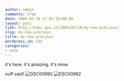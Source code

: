 ```yaml
---
author: admin
comments: true
date: 2004-05-18 17:01:16+00:00
layout: post
link: http://habi.gna.ch/2004/05/18/my-new-precious/
slug: my-new-precious
title: my new precious
wordpress_id: 534
categories:
- none
---
```


it's here.
it's amazing.
it's mine.

nuff said!
![DSC00980](http://habi.gna.ch/blog/images/DSC00980.JPG)
![DSC00982](http://habi.gna.ch/blog/images/DSC00982.JPG)
